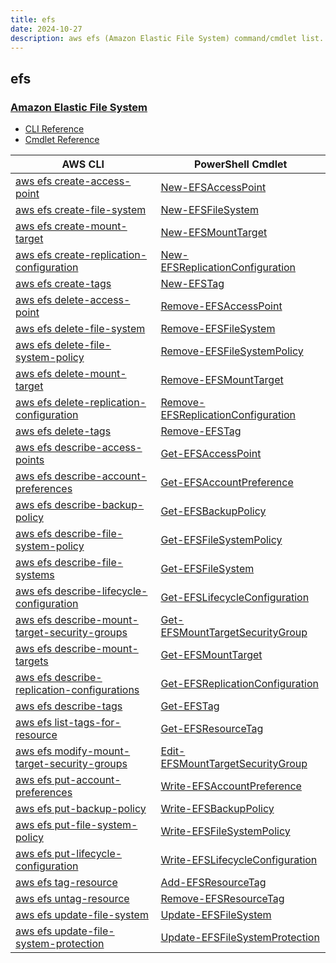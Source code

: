 ```yaml
---
title: efs
date: 2024-10-27
description: aws efs (Amazon Elastic File System) command/cmdlet list.
---
```


## efs

### [Amazon Elastic File System](https://aws.amazon.com/efs/)

* [CLI Reference](https://awscli.amazonaws.com/v2/documentation/api/latest/reference/efs/index.html)
* [Cmdlet Reference](https://docs.aws.amazon.com/powershell/latest/reference/items/Amazon_Elastic_File_System_cmdlets.html)

|AWS CLI|PowerShell Cmdlet|
|----|----|
|[aws efs create-access-point](https://awscli.amazonaws.com/v2/documentation/api/latest/reference/efs/create-access-point.html)|[New-EFSAccessPoint](https://docs.aws.amazon.com/powershell/latest/reference/items/New-EFSAccessPoint.html)|
|[aws efs create-file-system](https://awscli.amazonaws.com/v2/documentation/api/latest/reference/efs/create-file-system.html)|[New-EFSFileSystem](https://docs.aws.amazon.com/powershell/latest/reference/items/New-EFSFileSystem.html)|
|[aws efs create-mount-target](https://awscli.amazonaws.com/v2/documentation/api/latest/reference/efs/create-mount-target.html)|[New-EFSMountTarget](https://docs.aws.amazon.com/powershell/latest/reference/items/New-EFSMountTarget.html)|
|[aws efs create-replication-configuration](https://awscli.amazonaws.com/v2/documentation/api/latest/reference/efs/create-replication-configuration.html)|[New-EFSReplicationConfiguration](https://docs.aws.amazon.com/powershell/latest/reference/items/New-EFSReplicationConfiguration.html)|
|[aws efs create-tags](https://awscli.amazonaws.com/v2/documentation/api/latest/reference/efs/create-tags.html)|[New-EFSTag](https://docs.aws.amazon.com/powershell/latest/reference/items/New-EFSTag.html)|
|[aws efs delete-access-point](https://awscli.amazonaws.com/v2/documentation/api/latest/reference/efs/delete-access-point.html)|[Remove-EFSAccessPoint](https://docs.aws.amazon.com/powershell/latest/reference/items/Remove-EFSAccessPoint.html)|
|[aws efs delete-file-system](https://awscli.amazonaws.com/v2/documentation/api/latest/reference/efs/delete-file-system.html)|[Remove-EFSFileSystem](https://docs.aws.amazon.com/powershell/latest/reference/items/Remove-EFSFileSystem.html)|
|[aws efs delete-file-system-policy](https://awscli.amazonaws.com/v2/documentation/api/latest/reference/efs/delete-file-system-policy.html)|[Remove-EFSFileSystemPolicy](https://docs.aws.amazon.com/powershell/latest/reference/items/Remove-EFSFileSystemPolicy.html)|
|[aws efs delete-mount-target](https://awscli.amazonaws.com/v2/documentation/api/latest/reference/efs/delete-mount-target.html)|[Remove-EFSMountTarget](https://docs.aws.amazon.com/powershell/latest/reference/items/Remove-EFSMountTarget.html)|
|[aws efs delete-replication-configuration](https://awscli.amazonaws.com/v2/documentation/api/latest/reference/efs/delete-replication-configuration.html)|[Remove-EFSReplicationConfiguration](https://docs.aws.amazon.com/powershell/latest/reference/items/Remove-EFSReplicationConfiguration.html)|
|[aws efs delete-tags](https://awscli.amazonaws.com/v2/documentation/api/latest/reference/efs/delete-tags.html)|[Remove-EFSTag](https://docs.aws.amazon.com/powershell/latest/reference/items/Remove-EFSTag.html)|
|[aws efs describe-access-points](https://awscli.amazonaws.com/v2/documentation/api/latest/reference/efs/describe-access-points.html)|[Get-EFSAccessPoint](https://docs.aws.amazon.com/powershell/latest/reference/items/Get-EFSAccessPoint.html)|
|[aws efs describe-account-preferences](https://awscli.amazonaws.com/v2/documentation/api/latest/reference/efs/describe-account-preferences.html)|[Get-EFSAccountPreference](https://docs.aws.amazon.com/powershell/latest/reference/items/Get-EFSAccountPreference.html)|
|[aws efs describe-backup-policy](https://awscli.amazonaws.com/v2/documentation/api/latest/reference/efs/describe-backup-policy.html)|[Get-EFSBackupPolicy](https://docs.aws.amazon.com/powershell/latest/reference/items/Get-EFSBackupPolicy.html)|
|[aws efs describe-file-system-policy](https://awscli.amazonaws.com/v2/documentation/api/latest/reference/efs/describe-file-system-policy.html)|[Get-EFSFileSystemPolicy](https://docs.aws.amazon.com/powershell/latest/reference/items/Get-EFSFileSystemPolicy.html)|
|[aws efs describe-file-systems](https://awscli.amazonaws.com/v2/documentation/api/latest/reference/efs/describe-file-systems.html)|[Get-EFSFileSystem](https://docs.aws.amazon.com/powershell/latest/reference/items/Get-EFSFileSystem.html)|
|[aws efs describe-lifecycle-configuration](https://awscli.amazonaws.com/v2/documentation/api/latest/reference/efs/describe-lifecycle-configuration.html)|[Get-EFSLifecycleConfiguration](https://docs.aws.amazon.com/powershell/latest/reference/items/Get-EFSLifecycleConfiguration.html)|
|[aws efs describe-mount-target-security-groups](https://awscli.amazonaws.com/v2/documentation/api/latest/reference/efs/describe-mount-target-security-groups.html)|[Get-EFSMountTargetSecurityGroup](https://docs.aws.amazon.com/powershell/latest/reference/items/Get-EFSMountTargetSecurityGroup.html)|
|[aws efs describe-mount-targets](https://awscli.amazonaws.com/v2/documentation/api/latest/reference/efs/describe-mount-targets.html)|[Get-EFSMountTarget](https://docs.aws.amazon.com/powershell/latest/reference/items/Get-EFSMountTarget.html)|
|[aws efs describe-replication-configurations](https://awscli.amazonaws.com/v2/documentation/api/latest/reference/efs/describe-replication-configurations.html)|[Get-EFSReplicationConfiguration](https://docs.aws.amazon.com/powershell/latest/reference/items/Get-EFSReplicationConfiguration.html)|
|[aws efs describe-tags](https://awscli.amazonaws.com/v2/documentation/api/latest/reference/efs/describe-tags.html)|[Get-EFSTag](https://docs.aws.amazon.com/powershell/latest/reference/items/Get-EFSTag.html)|
|[aws efs list-tags-for-resource](https://awscli.amazonaws.com/v2/documentation/api/latest/reference/efs/list-tags-for-resource.html)|[Get-EFSResourceTag](https://docs.aws.amazon.com/powershell/latest/reference/items/Get-EFSResourceTag.html)|
|[aws efs modify-mount-target-security-groups](https://awscli.amazonaws.com/v2/documentation/api/latest/reference/efs/modify-mount-target-security-groups.html)|[Edit-EFSMountTargetSecurityGroup](https://docs.aws.amazon.com/powershell/latest/reference/items/Edit-EFSMountTargetSecurityGroup.html)|
|[aws efs put-account-preferences](https://awscli.amazonaws.com/v2/documentation/api/latest/reference/efs/put-account-preferences.html)|[Write-EFSAccountPreference](https://docs.aws.amazon.com/powershell/latest/reference/items/Write-EFSAccountPreference.html)|
|[aws efs put-backup-policy](https://awscli.amazonaws.com/v2/documentation/api/latest/reference/efs/put-backup-policy.html)|[Write-EFSBackupPolicy](https://docs.aws.amazon.com/powershell/latest/reference/items/Write-EFSBackupPolicy.html)|
|[aws efs put-file-system-policy](https://awscli.amazonaws.com/v2/documentation/api/latest/reference/efs/put-file-system-policy.html)|[Write-EFSFileSystemPolicy](https://docs.aws.amazon.com/powershell/latest/reference/items/Write-EFSFileSystemPolicy.html)|
|[aws efs put-lifecycle-configuration](https://awscli.amazonaws.com/v2/documentation/api/latest/reference/efs/put-lifecycle-configuration.html)|[Write-EFSLifecycleConfiguration](https://docs.aws.amazon.com/powershell/latest/reference/items/Write-EFSLifecycleConfiguration.html)|
|[aws efs tag-resource](https://awscli.amazonaws.com/v2/documentation/api/latest/reference/efs/tag-resource.html)|[Add-EFSResourceTag](https://docs.aws.amazon.com/powershell/latest/reference/items/Add-EFSResourceTag.html)|
|[aws efs untag-resource](https://awscli.amazonaws.com/v2/documentation/api/latest/reference/efs/untag-resource.html)|[Remove-EFSResourceTag](https://docs.aws.amazon.com/powershell/latest/reference/items/Remove-EFSResourceTag.html)|
|[aws efs update-file-system](https://awscli.amazonaws.com/v2/documentation/api/latest/reference/efs/update-file-system.html)|[Update-EFSFileSystem](https://docs.aws.amazon.com/powershell/latest/reference/items/Update-EFSFileSystem.html)|
|[aws efs update-file-system-protection](https://awscli.amazonaws.com/v2/documentation/api/latest/reference/efs/update-file-system-protection.html)|[Update-EFSFileSystemProtection](https://docs.aws.amazon.com/powershell/latest/reference/items/Update-EFSFileSystemProtection.html)|

